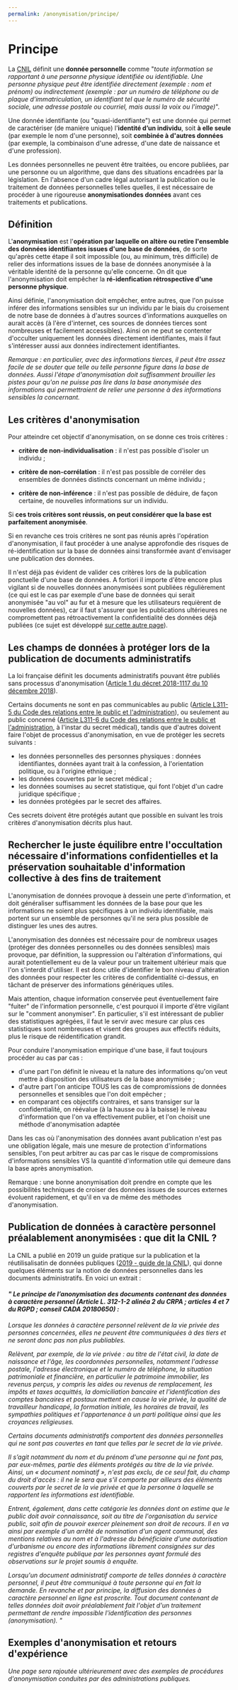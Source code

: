 ```yaml
---
permalink: /anonymisation/principe/
---
```


# Principe

La [CNIL](https://www.cnil.fr/fr/definition/donnee-personnelle) définit une <b>donnée personnelle</b> comme "_toute information se rapportant à une personne physique identifiée ou identifiable. Une personne physique peut être identifiée directement (exemple : nom et prénom) ou indirectement (exemple : par un numéro de téléphone ou de plaque d’immatriculation, un identifiant tel que le numéro de sécurité sociale, une adresse postale ou courriel, mais aussi la voix ou l’image)_". 

Une donnée identifiante (ou "quasi-identifiante") est une donnée qui permet de caractériser (de manière unique) l'<b>identité d’un individu</b>, soit <b>à elle seule</b> (par exemple le nom d'une personne), soit <b>combinée à d'autres données</b> (par exemple, la combinaison d'une adresse, d'une date de naissance et d'une profession).

Les données personnelles ne peuvent être traitées, ou encore publiées, par une personne ou un algorithme, que dans des situations encadrées par la législation. En l'absence d'un cadre légal autorisant la publication ou le traitement de données personnelles telles quelles, il est nécessaire de procéder à une rigoureuse <b>anonymisationdes données</b> avant ces traitements et publications.

## Définition

L'<b>anonymisation</b> est l'<b>opération par laquelle on altère ou retire l'ensemble des données identifiantes issues d'une base de données</b>, de sorte qu'après cette étape il soit impossible (ou, au minimum, très difficile) de relier des informations issues de la base de données anonymisée à la véritable identité de la personne qu'elle concerne. On dit que l'anonymisation doit empêcher la <b>ré-idenfication rétrospective d'une personne physique</b>.

Ainsi définie, l'anonymisation doit empêcher, entre autres, que l'on puisse inférer des informations sensibles sur un individu par le biais du croisement de notre base de données à d'autres sources d'informations</b> auxquelles on aurait accès (à l'ère d'internet, ces sources de données tierces sont nombreuses et facilement accessibles). Ainsi on ne peut se contenter d'occulter uniquement les données directement identifiantes, mais il faut s'intéresser aussi aux données indirectement identifiantes.

_Remarque : en particulier, avec des informations tierces, il peut être assez facile de se douter que telle ou telle personne figure dans la base de données. Aussi l'étape d'anonymisation doit suffisamment brouiller les pistes pour qu'on ne puisse pas lire dans la base anonymisée des informations qui permettraient de relier une personne à des informations sensibles la concernant._

## Les critères d'anonymisation

Pour atteindre cet objectif d'anonymisation, on se donne ces trois critères :

- <b>critère de non-individualisation</b> : il n'est pas possible d'isoler un individu ;

- <b>critère de non-corrélation</b> : il n'est pas possible de corréler des ensembles de données distincts concernant un même individu ;

- <b>critère de non-inférence</b> : il n'est pas possible de déduire, de façon certaine, de nouvelles informations sur un individu.

Si <b>ces trois critères sont réussis, on peut considérer que la base est parfaitement anonymisée</b>.

Si en revanche ces trois critères ne sont pas réunis après l'opération d'anonymisation, il faut procéder à une analyse approfondie des risques de ré-identification sur la base de données ainsi transformée avant d'envisager une publication des données. 

Il n'est déjà pas évident de valider ces critères lors de la publication ponctuelle d'une base de données. A fortiori il importe d'être encore plus vigilant si de nouvelles données anonymisées sont publiées régulièrement (ce qui est le cas par exemple d'une base de données qui serait anonymisée "au vol" au fur et à mesure que les utilisateurs requièrent de nouvelles données), car il faut s'assurer que les publications ultérieures ne compromettent pas rétroactivement la confidentialité des données déjà publiées (ce sujet est développé [sur cette autre page](/anonymiser/2c-methodes-differentielle.md)).

## Les champs de données à protéger lors de la publication de documents administratifs

La loi française définit les documents administratifs pouvant être publiés sans processus d'anonymisation ([Article 1 du décret 2018-1117 du 10 décembre 2018](https://www.legifrance.gouv.fr/loda/id/JORFTEXT000037797147/)). 

Certains documents ne sont en pas communicables au public ([Article L311-5 du Code des relations entre le public et l'administration](https://www.legifrance.gouv.fr/codes/article_lc/LEGIARTI000033265181/)), ou seulement au public concerné ([Article L311-6 du Code des relations entre le public et l'administration](https://www.legifrance.gouv.fr/codes/article_lc/LEGIARTI000037269056/), à l'instar du secret médical), tandis que d'autres doivent faire l'objet de processus d'anonymisation, en vue de protéger les secrets suivants :  
- les données personnelles des personnes physiques : données identifiantes, données ayant trait à la confession, à l'orientation politique, ou à l'origine ethnique ;
- les données couvertes par le secret médical ;
- les données soumises au secret statistique, qui font l'objet d'un cadre juridique spécifique ;
- les données protégées par le secret des affaires.

Ces secrets doivent être protégés autant que possible en suivant les trois critères d'anonymisation décrits plus haut.

## Rechercher le juste équilibre entre l'occultation nécessaire d'informations confidentielles et la préservation souhaitable d'information collective à des fins de traitement

L'anonymisation de données provoque à dessein une perte d'information, et doit généraliser suffisamment les données de la base pour que les informations ne soient plus spécifiques à un individu identifiable, mais portent sur un ensemble de personnes qu'il ne sera plus possible de distinguer les unes des autres.

L'anonymisation des données est nécessaire pour de nombreux usages (protéger des données personnelles ou des données sensibles) mais provoque, par définition, la suppression ou l'altération d'informations, qui aurait potentiellement eu de la valeur pour un traitement ultérieur mais que l'on s'interdit d'utiliser. Il est donc utile d'identifier le bon niveau d'altération des données pour respecter les critères de confidentialité ci-dessus, en tâchant de préserver des informations génériques utiles.

Mais attention, chaque information conservée peut éventuellement faire "fuiter" de l'information personnelle, c'est pourquoi il importe d'être vigilant sur le "comment anonymiser". En particulier, s'il est intéressant de publier des statistiques agrégées, il faut le servir avec mesure car plus ces statistiques sont nombreuses et visent des groupes aux effectifs réduits, plus le risque de réidentification grandit.

Pour conduire l'anonymisation empirique d'une base, il faut toujours procéder au cas par cas : 
- d'une part l'on définit le niveau et la nature des informations qu'on veut mettre à disposition des utilisateurs de la base anonymisée ;
- d'autre part l'on anticipe TOUS les cas de compromissions de données personnelles et sensibles que l'on doit empêcher ;
- en comparant ces objectifs contraires, et sans transiger sur la confidentialité, on réévalue (à la hausse ou à la baisse) le niveau d'information que l'on va effectivement publier, et l'on choisit une méthode d'anonymisation adaptée

Dans les cas où l'anonymisation des données avant publication n'est pas une obligation légale, mais une mesure de protection d'informations sensibles, l'on peut arbitrer au cas par cas le risque de compromissions d'informations sensibles VS la quantité d'information utile qui demeure dans la base après anonymisation.

Remarque : une bonne anonymisation doit prendre en compte que les possibilités techniques de croiser des données issues de sources externes évoluent rapidement, et qu'il en va de même des méthodes d'anonymisation.


## Publication de données à caractère personnel préalablement anonymisées : que dit la CNIL ?

La CNIL a publié en 2019 un guide pratique sur la publication et la réutilisalisatin de données publiques ([2019 - guide de la CNIL](https://www.cnil.fr/sites/default/files/atoms/files/guide_open_data.pdf)), qui donne quelques éléments sur la notion de données personnelles dans les documents administratifs. En voici un extrait :

#### _" Le principe de l’anonymisation des documents contenant des données à caractère personnel (Article L. 312-1-2 alinéa 2 du CRPA ; articles 4 et 7 du RGPD ; conseil CADA 20180650) :_

_Lorsque les données à caractère personnel relèvent de la vie privée des personnes concernées, elles ne peuvent être communiquées à des tiers et ne seront donc pas non plus publiables._

_Relèvent, par exemple, de la vie privée : au titre de l'état civil, la date de naissance et l'âge, les coordonnées personnelles, notamment l'adresse postale, l'adresse électronique et le numéro de téléphone, la situation patrimoniale et financière, en particulier le patrimoine immobilier, les revenus perçus, y compris les aides ou revenus de remplacement, les impôts et taxes acquittés, la domiciliation bancaire et l'identification des comptes bancaires et postaux mettent en cause la vie privée, la qualité de travailleur handicapé, la formation initiale, les horaires de travail, les sympathies politiques et l'appartenance à un parti politique ainsi que les croyances religieuses._

_Certains documents administratifs comportent des données personnelles qui  ne sont pas couvertes en tant que telles par le secret de la vie privée._

_Il s’agit notamment du nom et du prénom d'une personne qui ne font pas, par eux-mêmes, partie des éléments protégés au titre de la vie privée. Ainsi, un « document nominatif », n'est pas exclu, de ce seul fait, du champ du droit d'accès : il ne le sera que s'il comporte par ailleurs des éléments couverts par le secret de la vie privée et que la personne à laquelle se rapportent les informations est identifiable._

_Entrent, également, dans cette catégorie les données dont on estime que le public doit avoir connaissance, soit au titre de l'organisation du service public, soit afin de pouvoir exercer pleinement son droit de recours. Il en va ainsi par exemple d'un arrêté de nomination d'un agent communal, des mentions relatives au nom et à l'adresse du bénéficiaire d'une autorisation d'urbanisme ou encore des informations librement consignées sur des registres d'enquête publique par les personnes ayant formulé des observations sur le projet soumis à enquête._

_Lorsqu'un document administratif comporte de telles données à caractère personnel, il peut être communiqué à toute personne qui en fait la demande. En revanche et par principe, la diffusion des données à caractère personnel en ligne est proscrite. Tout document contenant de telles données doit avoir préalablement fait l'objet d'un traitement permettant de rendre impossible l'identification des personnes (anonymisation). "_

## Exemples d'anonymisation et retours d'expérience

_Une page sera rajoutée ultérieurement avec des exemples de procédures d'anonymisation conduites par des administrations publiques._